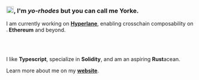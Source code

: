 <!-- <a href="https://github.com/yorhodes"><img src="https://github-readme-stats.vercel.app/api?username=yorhodes&show_icons=true&theme=graywhite&count_private=true&include_all_commits=true&hide_rank=true&custom_title=Github+Stats" align="right" width="25%" height="10%"/></a> -->

<!-- <a href="https://wakatime.com/@yorhodes"><img src="https://github-readme-stats.vercel.app/api/wakatime?username=yorhodes&time_range=last_year&theme=graywhite" align="right" width="30%" height="30%"/></a> -->

### <img src="https://raw.githubusercontent.com/iampavangandhi/iampavangandhi/master/gifs/Hi.gif" width="20px" height="18px">, I'm *yo-rhodes* but you can call me Yorke.

I am currently working on [**Hyperlane**](https://hyperlane.xyz), enabling crosschain composability on <img src="https://user-images.githubusercontent.com/3020995/154387074-1d85c334-a33e-4bfd-bcc4-1cba921ea40e.svg" width=1.4%>**Ethereum** and beyond.

I like **Typescript**, specialize in **Solidity**, and am an aspiring **Rust**acean.

Learn more about me on my **[website](https://www.yorke.dev)**.

<!-- [![wakatime](https://wakatime.com/badge/user/73dfbd6d-b84f-42a8-b7b3-382e9bd65041.svg)](https://wakatime.com/@73dfbd6d-b84f-42a8-b7b3-382e9bd65041)
[![twitter](https://img.shields.io/twitter/follow/0xyorke?label=followers&logo=twitter&color=%23007ec6&style=plastic)](https://twitter.com/0xyorke)
[![github](https://img.shields.io/github/followers/yorhodes?logo=github&style=plastic)](https://github.com/yorhodes?tab=followers)
 -->
